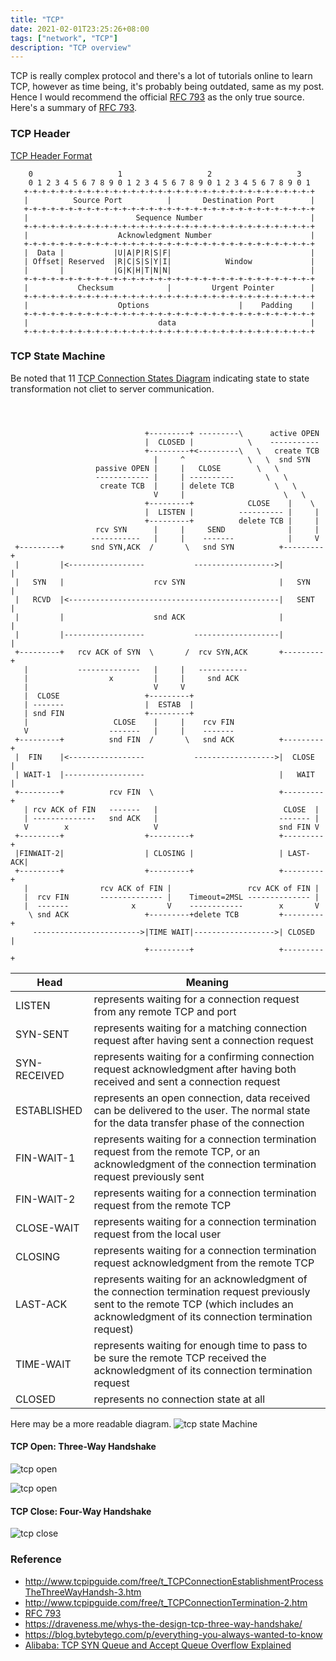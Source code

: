 ```yaml
---
title: "TCP"
date: 2021-02-01T23:25:26+08:00
tags: ["network", "TCP"]
description: "TCP overview"
---
```


TCP is really complex protocol and there's a lot of tutorials online to learn TCP, however as time being, it's probably being outdated, same as my post. Hence I would recommend the official [RFC 793](https://datatracker.ietf.org/doc/html/rfc793#autoid-16) as the only true source. Here's a summary of [RFC 793](https://datatracker.ietf.org/doc/html/rfc793#autoid-16).

### TCP Header
[TCP Header Format](https://datatracker.ietf.org/doc/html/rfc793#autoid-16)
```
    0                   1                   2                   3
    0 1 2 3 4 5 6 7 8 9 0 1 2 3 4 5 6 7 8 9 0 1 2 3 4 5 6 7 8 9 0 1
   +-+-+-+-+-+-+-+-+-+-+-+-+-+-+-+-+-+-+-+-+-+-+-+-+-+-+-+-+-+-+-+-+
   |          Source Port          |       Destination Port        |
   +-+-+-+-+-+-+-+-+-+-+-+-+-+-+-+-+-+-+-+-+-+-+-+-+-+-+-+-+-+-+-+-+
   |                        Sequence Number                        |
   +-+-+-+-+-+-+-+-+-+-+-+-+-+-+-+-+-+-+-+-+-+-+-+-+-+-+-+-+-+-+-+-+
   |                    Acknowledgment Number                      |
   +-+-+-+-+-+-+-+-+-+-+-+-+-+-+-+-+-+-+-+-+-+-+-+-+-+-+-+-+-+-+-+-+
   |  Data |           |U|A|P|R|S|F|                               |
   | Offset| Reserved  |R|C|S|S|Y|I|            Window             |
   |       |           |G|K|H|T|N|N|                               |
   +-+-+-+-+-+-+-+-+-+-+-+-+-+-+-+-+-+-+-+-+-+-+-+-+-+-+-+-+-+-+-+-+
   |           Checksum            |         Urgent Pointer        |
   +-+-+-+-+-+-+-+-+-+-+-+-+-+-+-+-+-+-+-+-+-+-+-+-+-+-+-+-+-+-+-+-+
   |                    Options                    |    Padding    |
   +-+-+-+-+-+-+-+-+-+-+-+-+-+-+-+-+-+-+-+-+-+-+-+-+-+-+-+-+-+-+-+-+
   |                             data                              |
   +-+-+-+-+-+-+-+-+-+-+-+-+-+-+-+-+-+-+-+-+-+-+-+-+-+-+-+-+-+-+-+-+
```

### TCP State Machine
Be noted that 11 [TCP Connection States Diagram](https://datatracker.ietf.org/doc/html/rfc793#autoid-17) indicating state to state transformation not cliet to server communication.

```



                              +---------+ ---------\      active OPEN
                              |  CLOSED |            \    -----------
                              +---------+<---------\   \   create TCB
                                |     ^              \   \  snd SYN
                   passive OPEN |     |   CLOSE        \   \
                   ------------ |     | ----------       \   \
                    create TCB  |     | delete TCB         \   \
                                V     |                      \   \
                              +---------+            CLOSE    |    \
                              |  LISTEN |          ---------- |     |
                              +---------+          delete TCB |     |
                   rcv SYN      |     |     SEND              |     |
                  -----------   |     |    -------            |     V
 +---------+      snd SYN,ACK  /       \   snd SYN          +---------+
 |         |<-----------------           ------------------>|         |
 |   SYN   |                    rcv SYN                     |   SYN   |
 |   RCVD  |<-----------------------------------------------|   SENT  |
 |         |                    snd ACK                     |         |
 |         |------------------           -------------------|         |
 +---------+   rcv ACK of SYN  \       /  rcv SYN,ACK       +---------+
   |           --------------   |     |   -----------
   |                  x         |     |     snd ACK
   |                            V     V
   |  CLOSE                   +---------+
   | -------                  |  ESTAB  |
   | snd FIN                  +---------+
   |                   CLOSE    |     |    rcv FIN
   V                  -------   |     |    -------
 +---------+          snd FIN  /       \   snd ACK          +---------+
 |  FIN    |<-----------------           ------------------>|  CLOSE  |
 | WAIT-1  |------------------                              |   WAIT  |
 +---------+          rcv FIN  \                            +---------+
   | rcv ACK of FIN   -------   |                            CLOSE  |
   | --------------   snd ACK   |                           ------- |
   V        x                   V                           snd FIN V
 +---------+                  +---------+                   +---------+
 |FINWAIT-2|                  | CLOSING |                   | LAST-ACK|
 +---------+                  +---------+                   +---------+
   |                rcv ACK of FIN |                 rcv ACK of FIN |
   |  rcv FIN       -------------- |    Timeout=2MSL -------------- |
   |  -------              x       V    ------------        x       V
    \ snd ACK                 +---------+delete TCB         +---------+
     ------------------------>|TIME WAIT|------------------>| CLOSED  |
                              +---------+                   +---------+
```

| Head | Meaning |
| ------------ | ------- |
| LISTEN       | represents waiting for a connection request from any remote TCP and port |
| SYN-SENT     | represents waiting for a matching connection request after having sent a connection request |
| SYN-RECEIVED | represents waiting for a confirming connection request acknowledgment after having both received and sent a connection request |
| ESTABLISHED  | represents an open connection, data received can be delivered to the user. The normal state for the data transfer phase of the connection |
| FIN-WAIT-1   | represents waiting for a connection termination request from the remote TCP, or an acknowledgment of the connection termination request previously sent |
| FIN-WAIT-2   | represents waiting for a connection termination request from the remote TCP |
| CLOSE-WAIT   | represents waiting for a connection termination request from the local user |
| CLOSING      | represents waiting for a connection termination request acknowledgment from the remote TCP |
| LAST-ACK     | represents waiting for an acknowledgment of the connection termination request previously sent to the remote TCP (which includes an acknowledgment of its connection termination request) |
| TIME-WAIT    | represents waiting for enough time to pass to be sure the remote TCP received the acknowledgment of its connection termination request |
| CLOSED       | represents no connection state at all |

Here may be a more readable diagram.
![tcp state Machine](/images/tcpfsm.png)

#### TCP Open: Three-Way Handshake
![tcp open](/images/tcp_open.svg)

![tcp open](/images/tcp_open_bytebytego.png)

#### TCP Close: Four-Way Handshake
![tcp close](/images/tcp_close_bytebytego.png)


### Reference
- http://www.tcpipguide.com/free/t_TCPConnectionEstablishmentProcessTheThreeWayHandsh-3.htm
- http://www.tcpipguide.com/free/t_TCPConnectionTermination-2.htm
- [RFC 793](https://datatracker.ietf.org/doc/html/rfc793#autoid-16)
- https://draveness.me/whys-the-design-tcp-three-way-handshake/
- https://blog.bytebytego.com/p/everything-you-always-wanted-to-know
- [Alibaba: TCP SYN Queue and Accept Queue Overflow Explained](https://www.alibabacloud.com/blog/tcp-syn-queue-and-accept-queue-overflow-explained_599203)
